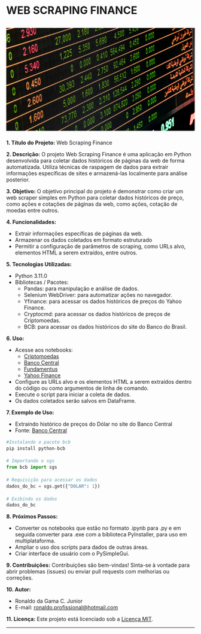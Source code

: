 # WEB SCRAPING FINANCE
![imagem_de_precos_acoes](assets/webscraping_project.jpg)
---

**1. Título do Projeto:**  Web Scraping Finance

**2. Descrição:**
   O projeto Web Scraping Finance é uma aplicação em Python desenvolvida para coletar dados históricos de páginas da web de forma automatizada. Utiliza técnicas de raspagem de dados para extrair informações específicas de sites e armazená-las localmente para análise posterior.

**3. Objetivo:**
   O objetivo principal do projeto é demonstrar como criar um web scraper simples em Python para coletar dados históricos de preço, como ações e cotações de páginas da web, como ações, cotação de moedas entre outros.

**4. Funcionalidades:**
   - Extrair informações específicas de páginas da web.
   - Armazenar os dados coletados em formato estruturado
   - Permitir a configuração de parâmetros de scraping, como URLs alvo, elementos HTML a serem extraídos, entre outros.

**5. Tecnologias Utilizadas:**
   - Python 3.11.0
   - Bibliotecas / Pacotes:
     - Pandas: para manipulação e análise de dados.
     - Selenium WebDriver: para automatizar ações no navegador.
     - Yfinance: para acessar os dados históricos de preços do Yahoo Finance.
     - Cryptocmd: para acessar os dados históricos de preços de Criptomoedas.
     - BCB: para acessar os dados históricos do site do Banco do Brasil.

**6. Uso:**
- Acesse aos notebooks:
    - [Criptomoedas](notebooks/criptomoedas.ipynb)
    - [Banco Central](notebooks/dados_banco_central.ipynb)
    - [Fundamentus](notebooks/dados_fundamentus.ipynb)
    - [Yahoo Finance](notebooks/yahoo_finance.ipynb)
- Configure as URLs alvo e os elementos HTML a serem extraídos dentro do código ou como argumentos de linha de comando.
- Execute o script para iniciar a coleta de dados.
- Os dados coletados serão salvos em DataFrame.

**7. Exemplo de Uso:**
- Extraindo histórico de preços do Dólar no site do Banco Central
- Fonte: [Banco Central](https://www.bcb.gov.br/)

```python
#Instalando o pacote bcb
pip install python-bcb

# Importando o sgs
from bcb import sgs

# Requisição para acessar os dados
dados_do_bc = sgs.get({"DOLAR": 1})

# Exibindo os dados
dados_do_bc

   ```
**8. Próximos Passos:**
- Converter os notebooks que estão no formato .ipynb para .py e em seguida converter para .exe com a biblioteca PyInstaller, para uso em multiplataforma.
- Ampliar o uso dos scripts para dados de outras áreas.
- Criar interface de usuário com o PySimpleGui.

**9. Contribuições:**
   Contribuições são bem-vindas! Sinta-se à vontade para abrir problemas (issues) ou enviar pull requests com melhorias ou correções.

**10. Autor:**
   - Ronaldo da Gama C. Junior
   - E-mail: ronaldo.profissional@hotmail.com

**11. Licença:**
   Este projeto está licenciado sob a [Licença MIT](https://opensource.org/licenses/MIT).

---